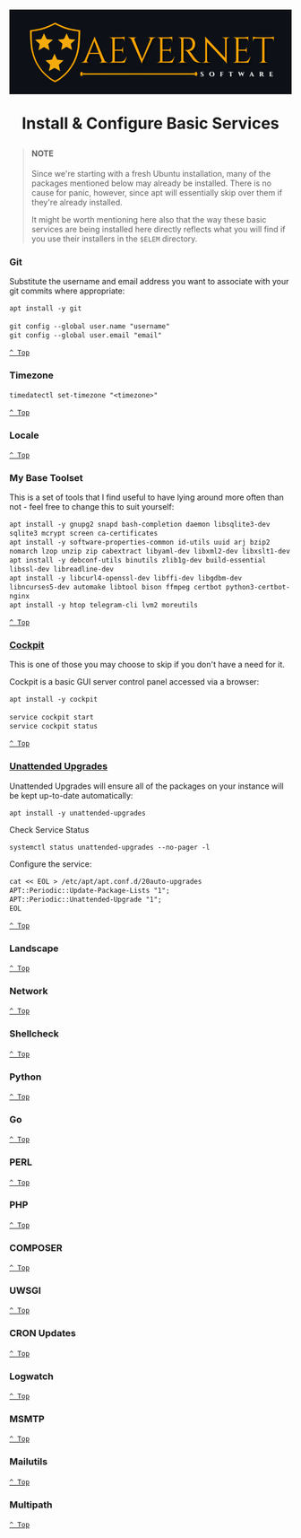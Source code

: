 <h1 align="center">
<img src="https://raw.githubusercontent.com/aevernet/.github/master/images/banner/Aever-SW-D-800.png" alt="Aevernet">

Install & Configure Basic Services

</h1>

> #### NOTE
>
> Since we're starting with a fresh Ubuntu installation, many of the packages mentioned below may already be installed.  There is no cause for panic, however, since apt will essentially skip over them if they're already installed.
>
> It might be worth mentioning here also that the way these basic services are being installed here directly reflects what you will find if you use their installers in the `$ELEM` directory.

### Git

Substitute the username and email address you want to associate with your git commits where appropriate:

```shell
apt install -y git

git config --global user.name "username"
git config --global user.email "email"
```

[`^ Top`](#note)

### Timezone

```shell
timedatectl set-timezone "<timezone>"
```

[`^ Top`](#note)

### Locale



[`^ Top`](#note)

### My Base Toolset

This is a set of tools that I find useful to have lying around more often than not - feel free to change this to suit yourself:

```shell
apt install -y gnupg2 snapd bash-completion daemon libsqlite3-dev sqlite3 mcrypt screen ca-certificates
apt install -y software-properties-common id-utils uuid arj bzip2 nomarch lzop unzip zip cabextract libyaml-dev libxml2-dev libxslt1-dev
apt install -y debconf-utils binutils zlib1g-dev build-essential libssl-dev libreadline-dev
apt install -y libcurl4-openssl-dev libffi-dev libgdbm-dev libncurses5-dev automake libtool bison ffmpeg certbot python3-certbot-nginx
apt install -y htop telegram-cli lvm2 moreutils
```

[`^ Top`](#note)

### [Cockpit](https://cockpit-project.org/)

This is one of those you may choose to skip if you don't have a need for it.

Cockpit is a basic GUI server control panel accessed via a browser:

```shell
apt install -y cockpit

service cockpit start
service cockpit status
```

[`^ Top`](#note)

### [Unattended Upgrades](https://www.how2shout.com/linux/how-to-configure-unattended-upgrades-in-ubuntu-20-04/)

Unattended Upgrades will ensure all of the packages on your instance will be kept up-to-date automatically:

```shell
apt install -y unattended-upgrades
```

Check Service Status

```shell
systemctl status unattended-upgrades --no-pager -l
```

Configure the service:

```shell
cat << EOL > /etc/apt/apt.conf.d/20auto-upgrades
APT::Periodic::Update-Package-Lists "1";
APT::Periodic::Unattended-Upgrade "1";
EOL
```

[`^ Top`](#note)

### Landscape



[`^ Top`](#note)

### Network



[`^ Top`](#note)

### Shellcheck



[`^ Top`](#note)

### Python



[`^ Top`](#note)

### Go



[`^ Top`](#note)

### PERL



[`^ Top`](#note)

### PHP



[`^ Top`](#note)

### COMPOSER



[`^ Top`](#note)

### UWSGI



[`^ Top`](#note)

### CRON Updates



[`^ Top`](#note)

### Logwatch



[`^ Top`](#note)

### MSMTP



[`^ Top`](#note)

### Mailutils



[`^ Top`](#note)

### Multipath



[`^ Top`](#note)

